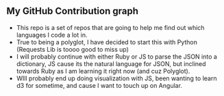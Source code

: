 ## My GitHub Contribution graph
* This repo is a set of repos that are going to help me find out which languages I code a lot in.
* True to being a polyglot, I have decided to start this with Python (Requests Lib is toooo good to miss up)
* I will probably continue with either Ruby or JS to parse the JSON into a dictionary, JS cause its the 
natural language for JSON, but inclined towards Ruby as I am learning it right now (and cuz Polyglot).
* WIll probably end up doing visualization with JS, been wanting to learn d3 for sometime, and cause I want to touch up on Angular.
